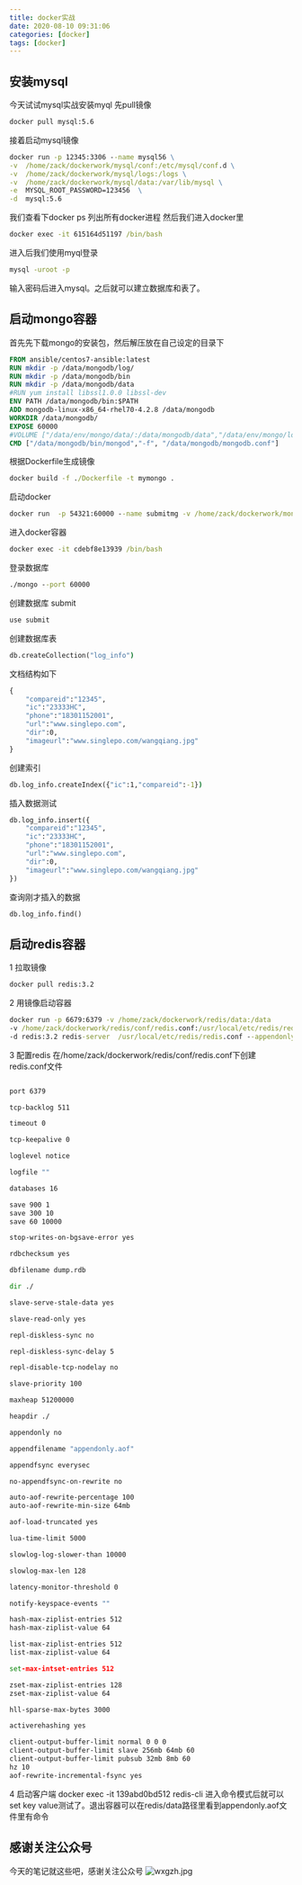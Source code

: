 ```yaml
---
title: docker实战
date: 2020-08-10 09:31:06
categories: [docker]
tags: [docker]
---
```

## 安装mysql
今天试试mysql实战安装myql
先pull镜像
``` cmd
docker pull mysql:5.6
```
接着启动mysql镜像
``` cmd
docker run -p 12345:3306 --name mysql56 \
-v  /home/zack/dockerwork/mysql/conf:/etc/mysql/conf.d \
-v  /home/zack/dockerwork/mysql/logs:/logs \
-v  /home/zack/dockerwork/mysql/data:/var/lib/mysql \
-e  MYSQL_ROOT_PASSWORD=123456  \
-d  mysql:5.6
```
<!--more-->
我们查看下docker ps 列出所有docker进程
然后我们进入docker里
``` cmd
docker exec -it 615164d51197 /bin/bash
```
进入后我们使用myql登录
``` cmd
mysql -uroot -p
```
输入密码后进入mysql。之后就可以建立数据库和表了。

## 启动mongo容器
首先先下载mongo的安装包，然后解压放在自己设定的目录下
``` Dockerfile
FROM ansible/centos7-ansible:latest
RUN mkdir -p /data/mongodb/log/
RUN mkdir -p /data/mongodb/bin
RUN mkdir -p /data/mongodb/data
#RUN yum install libssl1.0.0 libssl-dev
ENV PATH /data/mongodb/bin:$PATH
ADD mongodb-linux-x86_64-rhel70-4.2.8 /data/mongodb
WORKDIR /data/mongodb/
EXPOSE 60000
#VOLUME ["/data/env/mongo/data/:/data/mongodb/data","/data/env/mongo/log/:/data/mongodb/log/"]
CMD ["/data/mongodb/bin/mongod","-f", "/data/mongodb/mongodb.conf"]
```
根据Dockerfile生成镜像
``` cmd
docker build -f ./Dockerfile -t mymongo .
```
启动docker
``` cmd
docker run  -p 54321:60000 --name submitmg -v /home/zack/dockerwork/mongodb_/data:/data/mongodb/data  -v /home/zack/dockerwork/mongodb_/log:/data/mongodb/log/  --privileged=true  -d  mymongo
```
进入docker容器
``` cmd
docker exec -it cdebf8e13939 /bin/bash
```
登录数据库
``` cmd
./mongo --port 60000
```
创建数据库 submit
``` cmd
use submit
```
创建数据库表
``` cmd
db.createCollection("log_info")
```
文档结构如下
``` cmd
{
    "compareid":"12345",
    "ic":"23333HC",
    "phone":"18301152001",
    "url":"www.singlepo.com",
    "dir":0,
    "imageurl":"www.singlepo.com/wangqiang.jpg"
}
```
创建索引
``` cmd
db.log_info.createIndex({"ic":1,"compareid":-1})
```
插入数据测试
``` cmd
db.log_info.insert({
    "compareid":"12345",
    "ic":"23333HC",
    "phone":"18301152001",
    "url":"www.singlepo.com",
    "dir":0,
    "imageurl":"www.singlepo.com/wangqiang.jpg"
})
```
查询刚才插入的数据
``` cmd
db.log_info.find()
```
## 启动redis容器

1 拉取镜像
``` cmd
docker pull redis:3.2
```
2 用镜像启动容器
``` cmd
docker run -p 6679:6379 -v /home/zack/dockerwork/redis/data:/data 
-v /home/zack/dockerwork/redis/conf/redis.conf:/usr/local/etc/redis/redis.conf  
-d redis:3.2 redis-server  /usr/local/etc/redis/redis.conf --appendonly yes
```
3 配置redis
在/home/zack/dockerwork/redis/conf/redis.conf下创建redis.conf文件
``` cmd

port 6379

tcp-backlog 511

timeout 0

tcp-keepalive 0

loglevel notice

logfile ""

databases 16

save 900 1
save 300 10
save 60 10000

stop-writes-on-bgsave-error yes

rdbchecksum yes

dbfilename dump.rdb

dir ./

slave-serve-stale-data yes

slave-read-only yes

repl-diskless-sync no

repl-diskless-sync-delay 5

repl-disable-tcp-nodelay no

slave-priority 100

maxheap 51200000

heapdir ./

appendonly no

appendfilename "appendonly.aof"

appendfsync everysec

no-appendfsync-on-rewrite no

auto-aof-rewrite-percentage 100
auto-aof-rewrite-min-size 64mb

aof-load-truncated yes

lua-time-limit 5000

slowlog-log-slower-than 10000

slowlog-max-len 128

latency-monitor-threshold 0

notify-keyspace-events ""

hash-max-ziplist-entries 512
hash-max-ziplist-value 64

list-max-ziplist-entries 512
list-max-ziplist-value 64

set-max-intset-entries 512

zset-max-ziplist-entries 128
zset-max-ziplist-value 64

hll-sparse-max-bytes 3000

activerehashing yes

client-output-buffer-limit normal 0 0 0
client-output-buffer-limit slave 256mb 64mb 60
client-output-buffer-limit pubsub 32mb 8mb 60
hz 10
aof-rewrite-incremental-fsync yes
```
4 启动客户端
docker exec -it 139abd0bd512 redis-cli
进入命令模式后就可以set key value测试了。退出容器可以在redis/data路径里看到appendonly.aof文件里有命令
## 感谢关注公众号
今天的笔记就这些吧，感谢关注公众号
![wxgzh.jpg](wxgzh.jpg)







